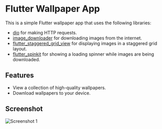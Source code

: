 # Flutter Wallpaper App

This is a simple Flutter wallpaper app that uses the following libraries:

- [dio](https://pub.dev/packages/dio) for making HTTP requests.
- [image_downloader](https://pub.dev/packages/image_downloader) for downloading images from the internet.
- [flutter_staggered_grid_view](https://pub.dev/packages/flutter_staggered_grid_view) for displaying images in a staggered grid layout.
- [flutter_spinkit](https://pub.dev/packages/flutter_spinkit) for showing a loading spinner while images are being downloaded.

## Features

- View a collection of high-quality wallpapers.
- Download wallpapers to your device.


## Screenshot

![Screenshot 1](https://www.uplooder.net/img/image/33/f0d454cb50261aacb6ee5c478a0e03f9/Wallpaper-(1).jpg)




